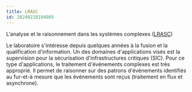 ```yaml
---
title: LRASC
id: 20240218194805
---
```



L'analyse et le raisonnement dans les systèmes complexes ([LRASC](https://www.wizbii.com/company/thales/job/synchronisation-de-connaissances-dans-un-systeme-d-intelligence-artificielle-distribuee))

Le laboratoire s'intéresse depuis quelques années à la fusion et la qualification d'information. Un des domaines d'applications visés est la supervision pour la sécurisation d'infrastructures critiques (SIC). Pour ce type d'applications, le traitement d'événements complexes est très approprié. Il permet de raisonner sur des patrons d'événements identifiés au fur-et-à mesure que les événements sont reçus (traitement en flux et asynchrone).